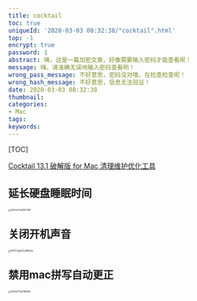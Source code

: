 ```yaml
---
title: cocktail
toc: true
uniqueId: '2020-03-03 00:32:38/"cocktail".html'
top: -1
encrypt: true
password: 1
abstract: 咦，这是一篇加密文章，好像需要输入密码才能查看呢！
message: 嗨，请准确无误地输入密码查看哟！
wrong_pass_message: 不好意思，密码没对哦，在检查检查呢！
wrong_hash_message: 不好意思，信息无法验证！
date: 2020-03-03 08:32:38
thumbnail:
categories:
- Mac
tags:
keywords:
---
```



[TOC]

<!--more-->



[Cocktail 13.1 破解版 for Mac 清理维护优化工具](https://www.macwk.com/soft/cocktail)



## 延长硬盘睡眠时间

<img src="https://i.loli.net/2020/03/03/uPJLGcfvpSFrXWl.png" alt="uPJLGcfvpSFrXWl" style="zoom:33%;" />



## 关闭开机声音

<img src="https://i.loli.net/2020/03/03/W72CdgU5LwBEjGy.png" alt="W72CdgU5LwBEjGy" style="zoom:33%;" />



## 禁用mac拼写自动更正

<img src="https://i.loli.net/2020/03/03/Z5Kxf71cqYRDiNn.png" alt="Z5Kxf71cqYRDiNn" style="zoom:33%;" />





